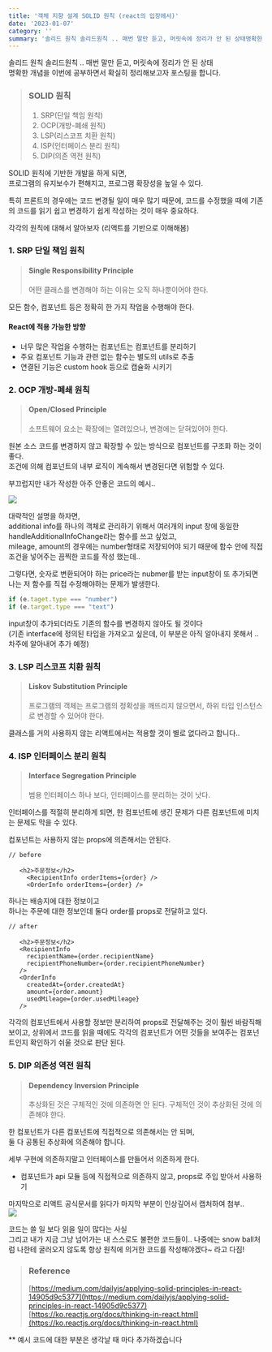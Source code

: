 ```yaml
---
title: '객체 지향 설계 SOLID 원칙 (react의 입장에서)'
date: '2023-01-07'
category: ''
summary: '솔리드 원칙 솔리드원칙 .. 매번 말만 듣고, 머릿속에 정리가 안 된 상태명확한 개념을 이번에 공부하면서 확실히 정리해보고자 포스팅을 합니다.'
---
```


솔리드 원칙 솔리드원칙 .. 매번 말만 듣고, 머릿속에 정리가 안 된 상태  
명확한 개념을 이번에 공부하면서 확실히 정리해보고자 포스팅을 합니다.

> ### SOLID 원칙
>
> 1.  SRP(단일 책임 원칙)
> 2.  OCP(개방-폐쇄 원칙)
> 3.  LSP(리스코프 치환 원칙)
> 4.  ISP(인터페이스 분리 원칙)
> 5.  DIP(의존 역전 원칙)

SOLID 원칙에 기반한 개발을 하게 되면,  
프로그램의 유지보수가 편해지고, 프로그램 확장성을 높일 수 있다.

특히 프론트의 경우에는 코드 변경될 일이 매우 많기 때문에, 코드를 수정했을 때에 기존의 코드를 읽기 쉽고 변경하기 쉽게 작성하는 것이 매우 중요하다.

각각의 원칙에 대해서 알아보자 (리액트를 기반으로 이해해봄)

### 1\. SRP 단일 책임 원칙

> #### Single Responsibility Principle
>
> 어떤 클래스를 변경해야 하는 이유는 오직 하나뿐이어야 한다.

모든 함수, 컴포넌트 등은 정확히 한 가지 작업을 수행해야 한다.

#### React에 적용 가능한 방향

- 너무 많은 작업을 수행하는 컴포넌트는 컴포넌트를 분리하기
- 주요 컴포넌트 기능과 관련 없는 함수는 별도의 utils로 추출
- 연결된 기능은 custom hook 등으로 캡슐화 시키기

### 2\. OCP 개방-폐쇄 원칙

> #### Open/Closed Principle
>
> 소프트웨어 요소는 확장에는 열려있으나, 변경에는 닫혀있어야 한다.

원본 소스 코드를 변경하지 않고 확장할 수 있는 방식으로 컴포넌트를 구조화 하는 것이 좋다.  
조건에 의해 컴포넌트의 내부 로직이 계속해서 변경된다면 위험할 수 있다.

부끄럽지만 내가 작성한 아주 안좋은 코드의 예시..

![](https://velog.velcdn.com/images/jiwonyyy/post/70c24828-a2a8-440c-b9f3-44ced6626261/image.png)

대략적인 설명을 하자면,  
additional info를 하나의 객체로 관리하기 위해서 여러개의 input 창에 동일한 handleAdditionalInfoChange라는 함수를 쓰고 싶었고,  
mileage, amount의 경우에는 number형태로 저장되어야 되기 때문에 함수 안에 직접 조건을 넣어주는 끔찍한 코드를 작성 했는데..

그렇다면, 숫자로 변환되어야 하는 price라는 nubmer를 받는 input창이 또 추가되면 나는 저 함수를 직접 수정해야하는 문제가 발생한다.

```js
if (e.taget.type === "number")
if (e.target.type === "text")
```

input창이 추가되더라도 기존의 함수를 변경하지 않아도 될 것이다  
(기존 interface에 정의된 타입을 가져오고 싶은데, 이 부분은 아직 알아내지 못해서 .. 차주에 알아내어 추가 예정)

### 3\. LSP 리스코프 치환 원칙

> #### Liskov Substitution Principle
>
> 프로그램의 객체는 프로그램의 정확성을 깨뜨리지 않으면서, 하위 타입 인스턴스로 변경할 수 있어야 한다.

클래스를 거의 사용하지 않는 리액트에서는 적용할 것이 별로 없다라고 합니다..

### 4\. ISP 인터페이스 분리 원칙

> #### Interface Segregation Principle
>
> 범용 인터페이스 하나 보다, 인터페이스를 분리하는 것이 낫다.

인터페이스를 적절히 분리하게 되면, 한 컴포넌트에 생긴 문제가 다른 컴포넌트에 미치는 문제도 막을 수 있다.

컴포넌트는 사용하지 않는 props에 의존해서는 안된다.

```null
// before

   <h2>주문정보</h2>
     <RecipientInfo orderItems={order} />
     <OrderInfo orderItems={order} />
```

하나는 배송지에 대한 정보이고  
하나는 주문에 대한 정보인데 둘다 order를 props로 전달하고 있다.

```null
// after

   <h2>주문정보</h2>
   <RecipientInfo
     recipientName={order.recipientName}
     recipientPhoneNumber={order.recipientPhoneNumber}
   />
   <OrderInfo
     createdAt={order.createdAt}
     amount={order.amount}
     usedMileage={order.usedMileage}
   />
```

각각의 컴포넌트에서 사용할 정보만 분리하여 props로 전달해주는 것이 훨씬 바람직해 보이고, 상위에서 코드를 읽을 때에도 각각의 컴포넌트가 어떤 것들을 보여주는 컴포넌트인지 확인하기 쉬울 것으로 판단 된다.

### 5\. DIP 의존성 역전 원칙

> #### Dependency Inversion Principle
>
> 추상화된 것은 구체적인 것에 의존하면 안 된다. 구체적인 것이 추상화된 것에 의존해야 한다.

한 컴포넌트가 다른 컴포넌트에 직접적으로 의존해서는 안 되며,  
둘 다 공통된 추상화에 의존해야 합니다.

세부 구현에 의존하지말고 인터페이스를 만들어서 의존하게 한다.

- 컴포넌트가 api 모듈 등에 직접적으로 의존하지 않고, props로 주입 받아서 사용하기

마지막으로 리액트 공식문서를 읽다가 마지막 부분이 인상깊어서 캡처하여 첨부..  
![](https://velog.velcdn.com/images/jiwonyyy/post/f7e49f45-28f6-454a-a901-cee0938d49a6/image.png)

코드는 쓸 일 보다 읽을 일이 많다는 사실  
그리고 내가 지금 그냥 넘어가는 내 스스로도 불편한 코드들이.. 나중에는 snow ball처럼 나한테 굴러오지 않도록 항상 원칙에 의거한 코드를 작성해야겠다~ 라고 다짐!

> ### Reference
>
> [https://medium.com/dailyjs/applying-solid-principles-in-react-14905d9c5377](https://medium.com/dailyjs/applying-solid-principles-in-react-14905d9c5377)  
> [https://ko.reactjs.org/docs/thinking-in-react.html](https://ko.reactjs.org/docs/thinking-in-react.html)

\*\* 예시 코드에 대한 부분은 생각날 때 마다 추가하겠습니다
